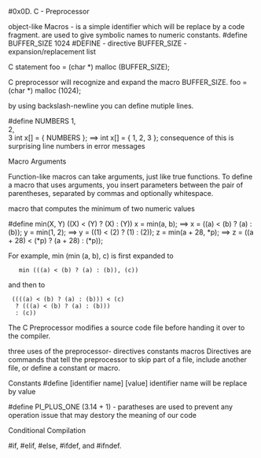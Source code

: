 #0x0D. C - Preprocessor

object-like Macros - is a simple identifier which will be replace by a code fragment.
are used to give symbolic names to numeric constants.
#define BUFFER_SIZE 1024
#DEFINE - directive
BUFFER_SIZE - expansion/replacement list

C statement 
foo = (char *) malloc (BUFFER_SIZE);

C preprocessor will recognize and expand the macro BUFFER_SIZE.
 foo =(char *) malloc (1024);

by using backslash-newline you can define mutiple lines.

#define NUMBERS 1, \
                     2, \
                     3
     int x[] = { NUMBERS };
          ==> int x[] = { 1, 2, 3 };
consequence of this is surprising line numbers in error messages

 Macro Arguments

Function-like macros can take arguments, just like true functions. 
To define a macro that uses arguments, you insert parameters between the pair of parentheses, separated by commas and optionally whitespace.

macro that computes the minimum of two numeric values

#define min(X, Y)  ((X) < (Y) ? (X) : (Y))
       x = min(a, b);          ==>  x = ((a) < (b) ? (a) : (b));
       y = min(1, 2);          ==>  y = ((1) < (2) ? (1) : (2));
       z = min(a + 28, *p);    ==>  z = ((a + 28) < (*p) ? (a + 28) : (*p));


For example, min (min (a, b), c) is first expanded to

       min (((a) < (b) ? (a) : (b)), (c))
and then to

     ((((a) < (b) ? (a) : (b))) < (c)
      ? (((a) < (b) ? (a) : (b)))
      : (c))


The C Preprocessor
modifies a source code file before handing it over to the compiler.


three uses of the preprocessor-
   directives 
   constants 
   macros
Directives are commands that tell the preprocessor to skip part of a file, include another file, or define a constant or macro.

Constants
#define [identifier name] [value]
identifier name will be replace by value

#define PI_PLUS_ONE (3.14 + 1) - paratheses are used to prevent any operation issue that may destory the meaning of our code

Conditional Compilation

#if, 
#elif, 
#else, 
#ifdef, and 
#ifndef.
